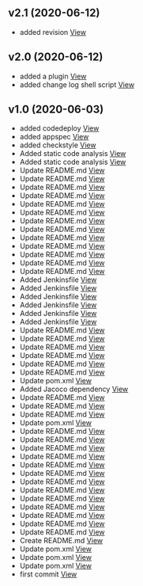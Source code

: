 ## v2.1 (2020-06-12)

*  added revision [View](https://github.com/prateekjain-test/demo/commit/2a939a545a00ac2c46df1fb550804017bc9fb82e)


## v2.0 (2020-06-12)

*  added a plugin [View](https://github.com/prateekjain-test/demo/commit/2d458caa106e333a210a0f2b5d8b8036150d2db1)
*  added change log shell script [View](https://github.com/prateekjain-test/demo/commit/3fcebfe238e4b30b99892b73772eff0243b42afe)


## v1.0 (2020-06-03)

*  added codedeploy [View](https://github.com/prateekjain-test/demo/commit/0515aa8937008c1fdcb6a0fe3b449f3e3dce03f4)
*  added appspec [View](https://github.com/prateekjain-test/demo/commit/047ad6a88cd89f585ce3e8c8eac63f00a63ff6c5)
*  added checkstyle [View](https://github.com/prateekjain-test/demo/commit/c6d0d663d9b2aeb97e0546d62fa248612dd10471)
*  Added static code analysis [View](https://github.com/prateekjain-test/demo/commit/3a48fe3e5c9764a8cd4fdcdc59f522badb55c273)
*  Added static code analysis [View](https://github.com/prateekjain-test/demo/commit/a338cd1eb87c8f8cbca9a4341e74a88d1e271667)
*  Update README.md [View](https://github.com/prateekjain-test/demo/commit/7843b3e39893f392fba80b04ea3e128dee4c53fe)
*  Update README.md [View](https://github.com/prateekjain-test/demo/commit/5159018dbf262a1d643b07afe0ed57e30166f290)
*  Update README.md [View](https://github.com/prateekjain-test/demo/commit/6f5c917adb2864bf58b5faec87d3d947cbba8285)
*  Update README.md [View](https://github.com/prateekjain-test/demo/commit/9ee4e9185f6897b19e229b8a1ca762e982ad9d0f)
*  Update README.md [View](https://github.com/prateekjain-test/demo/commit/2f9e0e3ed632d53ffe2d6508c21b8928bec40c62)
*  Update README.md [View](https://github.com/prateekjain-test/demo/commit/bc922d67d0b9db7f357eecd1a69b3803c11b7e6c)
*  Update README.md [View](https://github.com/prateekjain-test/demo/commit/35b9e0aa7b6e0da0bdc4b94973dcdce14caeb6d2)
*  Update README.md [View](https://github.com/prateekjain-test/demo/commit/8969536e6c3542c0fcfc0142a0ea796402cbe933)
*  Update README.md [View](https://github.com/prateekjain-test/demo/commit/7d1e452ca1dd250dd99ccb48db0be5badea9d64b)
*  Update README.md [View](https://github.com/prateekjain-test/demo/commit/0c6bd2d42c3213206fef96bcd41e7cc9a5855d68)
*  Update README.md [View](https://github.com/prateekjain-test/demo/commit/218a443f1f2d24fd4372b55e6e965d660b40ece5)
*  Update README.md [View](https://github.com/prateekjain-test/demo/commit/086d6efb10227e46733938aa1b2aba94478bb3aa)
*  Update README.md [View](https://github.com/prateekjain-test/demo/commit/caff4eeeea520495fdaa1b7143ab677373fc54cd)
*  Added Jenkinsfile [View](https://github.com/prateekjain-test/demo/commit/890a18e212f960183665ed8460cee53240497a61)
*  Added Jenkinsfile [View](https://github.com/prateekjain-test/demo/commit/10cbd00b501e357ed0faaeb3132e5f3331ccf6cc)
*  Added Jenkinsfile [View](https://github.com/prateekjain-test/demo/commit/7d85d531541714d154b8e49aeb57b7416175e2f5)
*  Added Jenkinsfile [View](https://github.com/prateekjain-test/demo/commit/daeb7fbbb4c26ac879bd23da3cc33f568ea718e7)
*  Added Jenkinsfile [View](https://github.com/prateekjain-test/demo/commit/bc720c484d134f2fe2960cb7ad6a9cb2fd712a1e)
*  Added Jenkinsfile [View](https://github.com/prateekjain-test/demo/commit/ddddc3c28ccf34d04f7739902e4d9c9b57e92561)
*  Update README.md [View](https://github.com/prateekjain-test/demo/commit/b38a7e5fa6c101f5f4d4aca39cf1a9ace9852791)
*  Update README.md [View](https://github.com/prateekjain-test/demo/commit/05aac3c7db73651462a41e3e5e1e8db31c22e86b)
*  Update README.md [View](https://github.com/prateekjain-test/demo/commit/d10e1b556f52d60a1bcd50591251de6d7f2f9465)
*  Update README.md [View](https://github.com/prateekjain-test/demo/commit/40f45d99203ea9d4a475384c1b3e4ed20cb20e3e)
*  Update README.md [View](https://github.com/prateekjain-test/demo/commit/71f11286cd08c767f957a258aa56fb7581616d1a)
*  Update README.md [View](https://github.com/prateekjain-test/demo/commit/f5d571080c6648375e90db893293e308439b4ded)
*  Update pom.xml [View](https://github.com/prateekjain-test/demo/commit/7078ffb37408a2983ebfbd94cd20f2500b9535c0)
*  Added Jacoco dependency [View](https://github.com/prateekjain-test/demo/commit/912063ba26e4dae7873c89e83a5d116b9a778f1a)
*  Update README.md [View](https://github.com/prateekjain-test/demo/commit/d4a81caf753e317075b5176b0aed0b97ad8dd449)
*  Update README.md [View](https://github.com/prateekjain-test/demo/commit/d1c7a900b6aaf02fb84b01d26d882b40b6f6b1d2)
*  Update README.md [View](https://github.com/prateekjain-test/demo/commit/d01c76aa334b1dd108dc07fdacbe79c2d9cb387c)
*  Update pom.xml [View](https://github.com/prateekjain-test/demo/commit/071280ff2f635172028c53fc08643554cb48e5e4)
*  Update README.md [View](https://github.com/prateekjain-test/demo/commit/55c118a8be17ab1854fc0f737f30bb9e945e8a37)
*  Update README.md [View](https://github.com/prateekjain-test/demo/commit/d918a5f3d852324234d56923ad05ec6e7948ce53)
*  Update README.md [View](https://github.com/prateekjain-test/demo/commit/8bea82f082653366e97ab410755e5ec4071821e3)
*  Update README.md [View](https://github.com/prateekjain-test/demo/commit/c24a0b7c3774b9d2e87e80bf383331f36328ad6b)
*  Update README.md [View](https://github.com/prateekjain-test/demo/commit/fb4f99813ceb08e4c1deb3d9698661885975a11c)
*  Update README.md [View](https://github.com/prateekjain-test/demo/commit/2db6fcd719d3dd971c52f9ade87944770637ae56)
*  Update README.md [View](https://github.com/prateekjain-test/demo/commit/53501341232a82021d5ae8894339f314b1ced7fb)
*  Update README.md [View](https://github.com/prateekjain-test/demo/commit/7fbf5446f109cd7f7d059431dc2439ef6c872ebb)
*  Update README.md [View](https://github.com/prateekjain-test/demo/commit/891f2eaa719f75b9c23d378fc08fd31147d60703)
*  Update README.md [View](https://github.com/prateekjain-test/demo/commit/62502c76c060ba63aaaab350fddca0433a241987)
*  Update README.md [View](https://github.com/prateekjain-test/demo/commit/e0d35f2662bc11da24b461854f95ae9629ac0f23)
*  Update README.md [View](https://github.com/prateekjain-test/demo/commit/0815d2b68c82537b09c5fd2f879bdfa3e8dc2751)
*  Update README.md [View](https://github.com/prateekjain-test/demo/commit/5e30e6cc5522e52148d365d9b00e38776c601bcf)
*  Create README.md [View](https://github.com/prateekjain-test/demo/commit/de627ebdd2963c52eb533199404ccdd82e98872f)
*  Update pom.xml [View](https://github.com/prateekjain-test/demo/commit/b3704806eabe33419022c5fbe88f9841bb48e84d)
*  Update pom.xml [View](https://github.com/prateekjain-test/demo/commit/314a50bcbb011bfbe77238b9ca7196154b3593f3)
*  Update pom.xml [View](https://github.com/prateekjain-test/demo/commit/d5f62b4054b8a239712cfd08c93b3e641c1da22e)
*  first commit [View](https://github.com/prateekjain-test/demo/commit/229c685bb14883670ed9787caf4c219315d87b5d)
